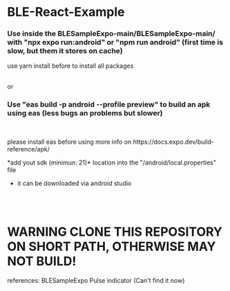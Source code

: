 # BLE-React-Example

<h3> Use inside the BLESampleExpo-main/BLESampleExpo-main/ with "npx expo run:android" or "npm run android" (first time is slow, but them it stores on cache)</h3>
<p>use yarn install before to install all packages</p>

<br/>
or
<br/>

<h3>
 Use "eas build -p android --profile preview" to build an apk using eas (less bugs an problems but slower)
  </h3>
<br/>
<p>please install eas before using more info on https://docs.expo.dev/build-reference/apk/</p>

<p>*add yout sdk (minimun: 21)* location into the "/android/local.properties" file </p>


* it can be downloaded via android studio

<br/>
<br/>
<h1>WARNING CLONE THIS REPOSITORY ON SHORT PATH, OTHERWISE MAY NOT BUILD!</h1> 





references: BLESampleExpo Pulse indicator (Can't find it now)


